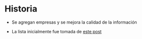 # Historia

- Se agregan empresas y se mejora la calidad de la información

- La lista inicialmente fue tomada de [este post](https://www.facebook.com/groups/startupco/permalink/1359283507442442/)
